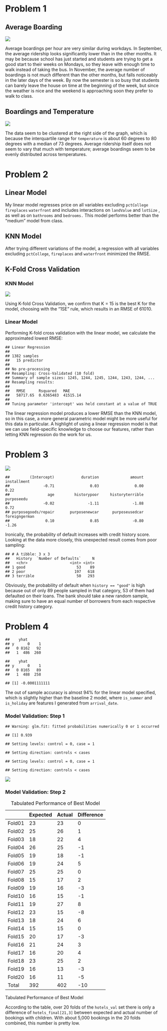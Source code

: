 # Problem 1

## Average Boarding

![](DM_Homework_2_files/figure-markdown_strict/unnamed-chunk-2-1.png)

Average boardings per hour are very similar during workdays. In
September, the average ridership looks significantly lower than in the
other months. It may be because school has just started and students are
trying to get a good start to their weeks on Mondays, so they leave with
enough time to walk instead of taking the bus. In November, the average
number of boardings is not much different than the other months, but
falls noticeably in the later days of the week. By now the semester is
so busy that students can barely leave the house on time at the
beginning of the week, but since the weather is nice and the weekend is
approaching soon they prefer to walk to class.

## Boardings and Temperature

![](DM_Homework_2_files/figure-markdown_strict/data_wrangling-1.png)

The data seem to be clustered at the right side of the graph, which is
because the interquartile range for `temperature` is about 60 degrees to
80 degrees with a median of 73 degrees. Average ridership itself does
not seem to vary that much with temperature; average boardings seem to
be evenly distributed across temperatures.

# Problem 2

## Linear Model

My linear model regresses price on all variables excluding `pctCollege`
`fireplaces` `waterfront` and includes interactions on `landValue` and
`lotSize` , as well as on `bathrooms` and `bedrooms.` This model
performs better than the “medium” model from class.

## KNN Model

After trying different variations of the model, a regression with all
variables excluding `pctCollege`, `fireplaces` and `waterfront`
minimized the RMSE.

## K-Fold Cross Validation

### KNN Model

![](DM_Homework_2_files/figure-markdown_strict/plot_kfold_knn-1.png)

Using K-fold Cross Validation, we confirm that K = 15 is the best K for
the model, choosing with the “1SE” rule, which results in an RMSE of
61010.

### Linear Model

Performing K-fold cross validation with the linear model, we calculate
the approximated lowest RMSE:

    ## Linear Regression 
    ## 
    ## 1382 samples
    ##   15 predictor
    ## 
    ## No pre-processing
    ## Resampling: Cross-Validated (10 fold) 
    ## Summary of sample sizes: 1245, 1244, 1245, 1244, 1243, 1244, ... 
    ## Resampling results:
    ## 
    ##   RMSE      Rsquared   MAE     
    ##   58717.65  0.6365483  41515.14
    ## 
    ## Tuning parameter 'intercept' was held constant at a value of TRUE

The linear regression model produces a lower RMSE than the KNN model, so
in this case, a more general parametric model might be more useful for
this data in particular. A highlight of using a linear regression model
is that we can use field-specific knowledge to choose our features,
rather than letting KNN regression do the work for us.

# Problem 3

![](DM_Homework_2_files/figure-markdown_strict/plot-1.png)

    ##         (Intercept)            duration              amount         installment 
    ##               -0.71                0.03                0.00                0.22 
    ##                 age         historypoor     historyterrible          purposeedu 
    ##               -0.02               -1.11               -1.88                0.72 
    ## purposegoods/repair       purposenewcar      purposeusedcar       foreigngerman 
    ##                0.10                0.85               -0.80               -1.26

Ironically, the probability of default increases with credit history
score. Looking at the data more closely, this unexpected result comes
from poor sampling:

    ## # A tibble: 3 x 3
    ##   History  `Number of Defaults`     N
    ##   <chr>                   <int> <int>
    ## 1 good                       53    89
    ## 2 poor                      197   618
    ## 3 terrible                   50   293

Obviously, the probability of default when `history == "good"` is high
because out of only 89 people sampled in that category, 53 of them had
defaulted on their loans. The bank should take a new random sample,
making sure to have an equal number of borrowers from each respective
credit history category.

# Problem 4

    ##    yhat
    ## y      0    1
    ##   0 8162   92
    ##   1  486  260

    ##    yhat
    ## y      0    1
    ##   0 8165   89
    ##   1  488  258

    ## [1] -0.0001111111

The out of sample accuracy is almost 94% for the linear model specified,
which is slightly higher than the baseline 2 model, where `is_summer`
and `is_holiday` are features I generated from `arrival_date`.

### Model Validation: Step 1

    ## Warning: glm.fit: fitted probabilities numerically 0 or 1 occurred

    ## [1] 0.939

    ## Setting levels: control = 0, case = 1

    ## Setting direction: controls < cases

    ## Setting levels: control = 0, case = 1

    ## Setting direction: controls < cases

![](DM_Homework_2_files/figure-markdown_strict/hotels_val-1.png)

### Model Validation: Step 2

<table>
<caption>Tabulated Performance of Best Model</caption>
<thead>
<tr class="header">
<th style="text-align: left;"></th>
<th style="text-align: left;">Expected</th>
<th style="text-align: left;">Actual</th>
<th style="text-align: left;">Difference</th>
</tr>
</thead>
<tbody>
<tr class="odd">
<td style="text-align: left;">Fold01</td>
<td style="text-align: left;">23</td>
<td style="text-align: left;">23</td>
<td style="text-align: left;">0</td>
</tr>
<tr class="even">
<td style="text-align: left;">Fold02</td>
<td style="text-align: left;">25</td>
<td style="text-align: left;">26</td>
<td style="text-align: left;">1</td>
</tr>
<tr class="odd">
<td style="text-align: left;">Fold03</td>
<td style="text-align: left;">18</td>
<td style="text-align: left;">22</td>
<td style="text-align: left;">4</td>
</tr>
<tr class="even">
<td style="text-align: left;">Fold04</td>
<td style="text-align: left;">26</td>
<td style="text-align: left;">25</td>
<td style="text-align: left;">-1</td>
</tr>
<tr class="odd">
<td style="text-align: left;">Fold05</td>
<td style="text-align: left;">19</td>
<td style="text-align: left;">18</td>
<td style="text-align: left;">-1</td>
</tr>
<tr class="even">
<td style="text-align: left;">Fold06</td>
<td style="text-align: left;">19</td>
<td style="text-align: left;">24</td>
<td style="text-align: left;">5</td>
</tr>
<tr class="odd">
<td style="text-align: left;">Fold07</td>
<td style="text-align: left;">25</td>
<td style="text-align: left;">25</td>
<td style="text-align: left;">0</td>
</tr>
<tr class="even">
<td style="text-align: left;">Fold08</td>
<td style="text-align: left;">15</td>
<td style="text-align: left;">17</td>
<td style="text-align: left;">2</td>
</tr>
<tr class="odd">
<td style="text-align: left;">Fold09</td>
<td style="text-align: left;">19</td>
<td style="text-align: left;">16</td>
<td style="text-align: left;">-3</td>
</tr>
<tr class="even">
<td style="text-align: left;">Fold10</td>
<td style="text-align: left;">16</td>
<td style="text-align: left;">15</td>
<td style="text-align: left;">-1</td>
</tr>
<tr class="odd">
<td style="text-align: left;">Fold11</td>
<td style="text-align: left;">19</td>
<td style="text-align: left;">27</td>
<td style="text-align: left;">8</td>
</tr>
<tr class="even">
<td style="text-align: left;">Fold12</td>
<td style="text-align: left;">23</td>
<td style="text-align: left;">15</td>
<td style="text-align: left;">-8</td>
</tr>
<tr class="odd">
<td style="text-align: left;">Fold13</td>
<td style="text-align: left;">18</td>
<td style="text-align: left;">24</td>
<td style="text-align: left;">6</td>
</tr>
<tr class="even">
<td style="text-align: left;">Fold14</td>
<td style="text-align: left;">15</td>
<td style="text-align: left;">15</td>
<td style="text-align: left;">0</td>
</tr>
<tr class="odd">
<td style="text-align: left;">Fold15</td>
<td style="text-align: left;">20</td>
<td style="text-align: left;">17</td>
<td style="text-align: left;">-3</td>
</tr>
<tr class="even">
<td style="text-align: left;">Fold16</td>
<td style="text-align: left;">21</td>
<td style="text-align: left;">24</td>
<td style="text-align: left;">3</td>
</tr>
<tr class="odd">
<td style="text-align: left;">Fold17</td>
<td style="text-align: left;">16</td>
<td style="text-align: left;">20</td>
<td style="text-align: left;">4</td>
</tr>
<tr class="even">
<td style="text-align: left;">Fold18</td>
<td style="text-align: left;">23</td>
<td style="text-align: left;">25</td>
<td style="text-align: left;">2</td>
</tr>
<tr class="odd">
<td style="text-align: left;">Fold19</td>
<td style="text-align: left;">16</td>
<td style="text-align: left;">13</td>
<td style="text-align: left;">-3</td>
</tr>
<tr class="even">
<td style="text-align: left;">Fold20</td>
<td style="text-align: left;">16</td>
<td style="text-align: left;">11</td>
<td style="text-align: left;">-5</td>
</tr>
<tr class="odd">
<td style="text-align: left;">Total</td>
<td style="text-align: left;">392</td>
<td style="text-align: left;">402</td>
<td style="text-align: left;">-10</td>
</tr>
</tbody>
</table>

Tabulated Performance of Best Model

According to the table, over 20 folds of the `hotels_val` set there is
only a difference of `hotels_final[21,3]` between expected and actual
number of bookings with children. With about 5,000 bookings in the 20
folds combined, this number is pretty low.
